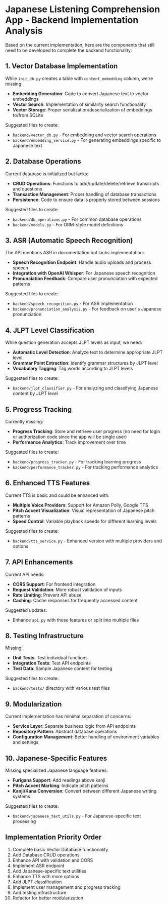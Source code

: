 # Japanese Listening Comprehension App - Backend Implementation Analysis

Based on the current implementation, here are the components that still need to be developed to complete the backend functionality:

## 1. Vector Database Implementation

While `init_db.py` creates a table with `content_embedding` column, we're missing:

- **Embedding Generation**: Code to convert Japanese text to vector embeddings
- **Vector Search**: Implementation of similarity search functionality
- **Vector Storage**: Proper serialization/deserialization of embeddings to/from SQLite

Suggested files to create:
- `backend/vector_db.py` - For embedding and vector search operations
- `backend/embedding_service.py` - For generating embeddings specific to Japanese text

## 2. Database Operations

Current database is initialized but lacks:

- **CRUD Operations**: Functions to add/update/delete/retrieve transcripts and questions
- **Transaction Management**: Proper handling of database transactions
- **Persistence**: Code to ensure data is properly stored between sessions

Suggested files to create:
- `backend/db_operations.py` - For common database operations
- `backend/models.py` - For ORM-style model definitions

## 3. ASR (Automatic Speech Recognition)

The API mentions ASR in documentation but lacks implementation:

- **Speech Recognition Endpoint**: Handle audio uploads and process speech
- **Integration with OpenAI Whisper**: For Japanese speech recognition
- **Pronunciation Feedback**: Compare user pronunciation with expected patterns

Suggested files to create:
- `backend/speech_recognition.py` - For ASR implementation
- `backend/pronunciation_analysis.py` - For feedback on user's Japanese pronunciation

## 4. JLPT Level Classification

While question generation accepts JLPT levels as input, we need:

- **Automatic Level Detection**: Analyze text to determine appropriate JLPT level
- **Grammar Point Extraction**: Identify grammar structures by JLPT level
- **Vocabulary Tagging**: Tag words according to JLPT levels

Suggested files to create:
- `backend/jlpt_classifier.py` - For analyzing and classifying Japanese content by JLPT level

## 5. Progress Tracking

Currently missing:

- **Progress Tracking**: Store and retrieve user progress (no need for login or
authorization code since the app will be single user)
- **Performance Analytics**: Track improvement over time

Suggested files to create:
- `backend/progress_tracker.py` - For tracking learning progress
- `backend/performance_tracker.py` - For tracking performance analytics

## 6. Enhanced TTS Features

Current TTS is basic and could be enhanced with:

- **Multiple Voice Providers**: Support for Amazon Polly, Google TTS
- **Pitch Accent Visualization**: Visual representation of Japanese pitch patterns
- **Speed Control**: Variable playback speeds for different learning levels

Suggested files to create:
- `backend/tts_service.py` - Enhanced version with multiple providers and options

## 7. API Enhancements

Current API needs:

- **CORS Support**: For frontend integration
- **Request Validation**: More robust validation of inputs
- **Rate Limiting**: Prevent API abuse
- **Caching**: Cache responses for frequently accessed content

Suggested updates:
- Enhance `api.py` with these features or split into multiple files

## 8. Testing Infrastructure

Missing:

- **Unit Tests**: Test individual functions
- **Integration Tests**: Test API endpoints
- **Test Data**: Sample Japanese content for testing

Suggested files to create:
- `backend/tests/` directory with various test files

## 9. Modularization

Current implementation has minimal separation of concerns:

- **Service Layer**: Separate business logic from API endpoints
- **Repository Pattern**: Abstract database operations
- **Configuration Management**: Better handling of environment variables and settings

## 10. Japanese-Specific Features

Missing specialized Japanese language features:

- **Furigana Support**: Add readings above kanji
- **Pitch Accent Marking**: Indicate pitch patterns
- **Kanji/Kana Conversion**: Convert between different Japanese writing systems

Suggested files to create:
- `backend/japanese_text_utils.py` - For Japanese-specific text processing

## Implementation Priority Order

1. Complete basic Vector Database functionality
2. Add Database CRUD operations
3. Enhance API with validation and CORS
4. Implement ASR endpoint
5. Add Japanese-specific text utilities
6. Enhance TTS with more options
7. Add JLPT classification
8. Implement user management and progress tracking
9. Add testing infrastructure
10. Refactor for better modularization
